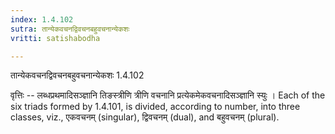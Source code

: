 ```yaml
---
index: 1.4.102
sutra: तान्येकवचनद्विवचनबहुवचनान्येकशः
vritti: satishabodha

---
```

 तान्येकवचनद्विवचनबहुवचनान्येकशः 1.4.102 


वृत्तिः -- लब्धप्रथमादिसञ्ज्ञानि तिङस्त्रीणि त्रीणि वचनानि प्रत्येकमेकवचनादिसञ्ज्ञानि स्युः । Each of the six triads formed by 1.4.101, is divided, according to number, into three classes, viz., एकवचनम् (singular), द्विवचनम् (dual), and बहुवचनम् (plural). 